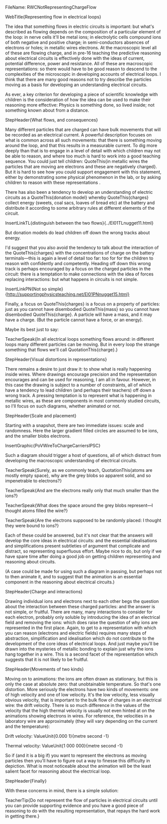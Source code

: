 FileName: RWCNotRepresentingChargeFlow

WebTitle{Representing flow in electrical loops}

The idea that something flows in electric circuits is important: but what's described as flowing depends on the composition of a particular element of the loop: in nerve cells it'll be metal ions; in  electrolytic cells compound ions of both negative and positive charge; in semi-conductors absences of electrons or holes; in metallic wires electrons. At the macroscopic level all of these are flowing charge, and in pre-16 teaching the predictive reasoning about electrical circuits is effectively done with the ideas of current, potential difference, power and resistance. All of these are macroscopic representations: so there would have to be good reason to descend to the complexities of the microscopic in developing accounts of electrical loops. I think that there are many good reasons not to try describe the particles moving as a basis for developing an understanding electrical circuits.

As ever, a key criterion for developing a piece of scientific knowledge with children is the consideration of how the idea can be used to make their reasoning more effective: Physics is something done, so lived inside; not something known about from a distance.

StepHeader{What flows, and consequences}

Many different particles that are charged can have bulk movements that will be recorded as an electrical current. A powerful description focuses on what is common across all such movements: that there is something moving around the loop, and that this results in a measurable current. To dig more deeply than that is to engage in a level of detail with which children may not be able to reason, and where too much is hard to work into a good teaching sequence. You could just tell children: QuoteThis{in metallic wires the particles that are moving are electrons and these are negatively charged}. But it is hard to see how you could support engagement with this statement, either by demonstrating some physical phenomenon in the lab, or by asking children to reason with these representations .

There has also been a tendency to develop an understanding of electric circuits as a QuoteThis{donation model} whereby QuoteThis{charges} collect  energy (sweets, coal sacs, loaves of bread etc) at the battery and distribute it according to some arbitrary rules at different elements of the circuit.

InsertLinkTL{distinguish between the two flows}{../El01TLnugget11.html}

But donation models do lead children  off down the wrong tracks about energy.

I'd suggest that you also avoid the tendency to talk about the interaction of the QuoteThis{charges} with the concentrations of charge on the battery terminals—this is again a level of detail too far: too for for the children to reason with confidently and competently. Heading off down this wrong track is perhaps encouraged by a focus on the charged particles in the circuit: there is a temptation to make connections with the idea of forces replacing interactions: but what happens in circuits is not simple.

InsertLinkPN{Not so simple}{http://supportingphysicsteaching.net/El01PNnugget15.html}

Finally, a focus on QuoteThis{charges} is a focus on a property of particles: just as you cannot have disembodied QuoteThis{mass} so you cannot have disembodied QuoteThis{charge}. A particle will have a mass, and it may have a charge. (But the particle cannot have a force, or an energy).

Maybe its best just to say:

TeacherSpeak{In all electrical loops something flows around: in different loops many different particles can be moving. But in every loop the strange something that flows we'll call QuotationThis{charge}.}


StepHeader{Visual distortions in representations}

There remains a desire to just draw it: to show what is really happening inside wires. Where drawings encourage precision and the representation encourages and can be used for reasoning, I am all in favour. However, in this case the drawing is subject to a number of constraints, all of which have a tendency to lead children (and perhaps their teachers) off down a wrong track. A pressing temptation is to represent what is happening in metallic wires, as these are components in most commonly studied circuits, so I'll focus on such diagrams, whether animated or not.

StepHeader{Scale and placement}

Starting with a snapshot, there are two immediate issues: scale and randomness.  Here the larger gradient filled circles are assumed to be ions, and the smaller blobs electrons.

InsertGraphic{PoVWireToChargeCarriersIPSC}

Such a diagram should trigger a host of questions, all of which distract from developing the macroscopic understanding of electrical circuits.

TeacherSpeak{Surely, as we commonly teach, QuotationThis{atoms are mostly empty space}, why are the grey blobs so apparent solid, and so impenetrable to electrons?}

TeacherSpeak{And are the electrons really only that much smaller than the ions?}

TeacherSpeak{What does the space around the grey blobs represent—I thought atoms filled the wire?}

TeacherSpeak{Are the electrons supposed to be randomly placed: I thought they were bound to ions?}

Each of these could be answered, but it's not clear that the answers will develop the core ideas in electrical circuits: and the essential idealisations and simplifications present subtleties of argument that complicate and distract, so representing superfluous  effort. Maybe nice to do, but only if we have spare time after doing a good job on getting children representing and reasoning about circuits.

(A case could be made for using such a diagram in passing, but perhaps not to then animate it, and to suggest that the animation is an essential component in the reasoning about electrical circuits.)

StepHeader{Charge and interactions}

Drawing individual ions and electrons next to each other begs the question about the interaction between these charged particles: and the answer is not simple, or fruitful. There are many, many interactions to consider for each electron, probably only soluble by introducing the idea of an electrical field and removing the ions: which does raise the question of why ions are represented in the first place. Again, to get to a representation with which you can reason (electrons and electric fields) requires many steps of abstraction, simplification and idealisation which do not contribute to the development of the core ideas of electrical loops. And just maybe you'll be drawn into the mysteries of metallic bonding to explain just why the ions hang together in a wire. This is a second facet of the representation which suggests that it is not likely to be fruitful.

StepHeader{Movements of two kinds}

Moving on to animations:  the ions are often drawn as stationary, but this is only the case at absolute zero: that unobtainable temperature. So that's one distortion. More seriously the electrons have two kinds of movements: one of high velocity and one of low velocity. It's the low velocity, less visually obvious velocity, that is important to the bulk flow of charges in an electrical wire: the drift velocity. There is so much difference in the values of the velocity that the high thermal velocity is usually not even hinted at on the animations showing electrons in wires. For reference, the velocities in a laboratory wire are approximately (they will vary depending on the current and the temperature):

Drift velocity: ValueUnit{0.000 1}{metre second -1}


Thermal velocity: ValueUnit{1 000 000}{metre second -1}

So if (and it is a big if) you want to represent the electrons as moving particles then you'll have to figure out a way to finesse this difficulty in depiction. What is most noticeable about the animation will be the least salient facet for reasoning about the electrical loop.

StepHeader{Finally}

With these concerns in mind, there is a simple solution:

TeacherTip{Do not represent the flow of particles in electrical circuits until you can provide supporting evidence and you have a good piece of reasoning to do with the resulting representation, that repays the hard work in getting there.}
